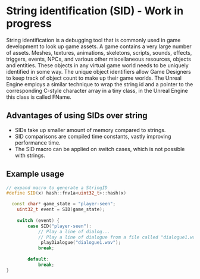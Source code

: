 # String identification (SID) - Work in progress 
String identification is a debugging tool that is commonly used in game development to look up game assets. A game contains a very large number of assets. Meshes, textures, animations, skeletons, scripts, sounds, effects, triggers, events, NPCs, and various other miscellaneous resources, objects and entities. These objects in any virtual game world needs to be uniquely identified in some way. The unique object identifiers allow Game Designers to keep track of object count to make up their game worlds. The Unreal Engine employs a similar technique  to wrap the string id and a pointer to the corresponding C-style character array in a tiny class, in the Unreal Engine this class is called FName.



## Advantages of using SIDs over string
* SIDs take up smaller amount of memory compared to strings.
* SID comparisons are compiled time constants, vastly improving performance time.  
* The SID macro can be applied on switch cases, which is not possible with strings.


## Example usage

```cpp
// expand macro to generate a StringID
#define SID(x) hash::fnv1a<uint32_t>::hash(x)

  const char* game_state = "player-seen";
    uint32_t event = SID(game_state);
    
    switch (event) {
        case SID("player-seen"):
            // Play a line of dialog...
            // Play a line of dialogue from a file called "dialogue1.wav"
             playDialogue("dialogue1.wav");
            break;
            
        default:
            break;
}
    
``` 




